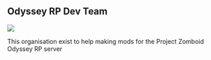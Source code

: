 ## Odyssey RP Dev Team

![](https://i.imgur.com/PU4HzMj.png)

This organisation exist to help making mods for the Project Zomboid Odyssey RP server
